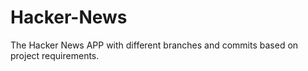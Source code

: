 # Hacker-News
The Hacker News APP with different branches and commits based on project requirements.
